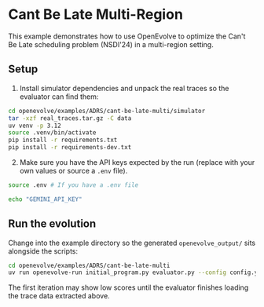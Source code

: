 # Cant Be Late Multi-Region

This example demonstrates how to use OpenEvolve to optimize the Can't Be Late scheduling problem (NSDI'24) in a multi-region setting.

## Setup

1. Install simulator dependencies and unpack the real traces so the evaluator can find them:

```bash
cd openevolve/examples/ADRS/cant-be-late-multi/simulator
tar -xzf real_traces.tar.gz -C data
uv venv -p 3.12
source .venv/bin/activate
pip install -r requirements.txt
pip install -r requirements-dev.txt
```

2. Make sure you have the API keys expected by the run (replace with your own values or source a `.env` file).

```bash
source .env # If you have a .env file

echo "GEMINI_API_KEY"
```

## Run the evolution

Change into the example directory so the generated `openevolve_output/` sits alongside the scripts:

```bash
cd openevolve/examples/ADRS/cant-be-late-multi
uv run openevolve-run initial_program.py evaluator.py --config config.yaml --output openevolve_output --iterations 100 --log-level INFO
```

The first iteration may show low scores until the evaluator finishes loading the trace data extracted above.